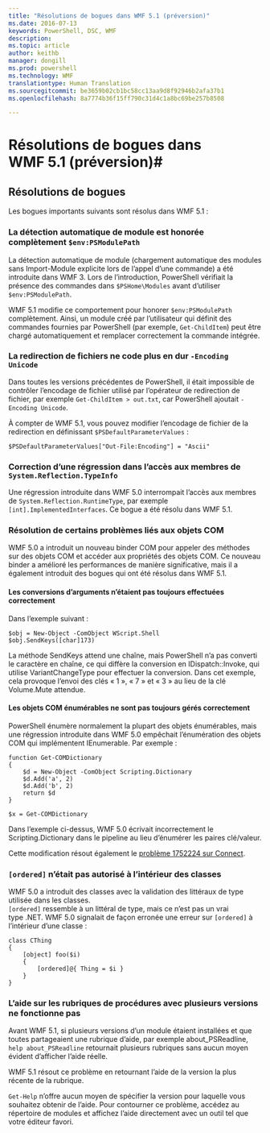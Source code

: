 ```yaml
---
title: "Résolutions de bogues dans WMF 5.1 (préversion)"
ms.date: 2016-07-13
keywords: PowerShell, DSC, WMF
description: 
ms.topic: article
author: keithb
manager: dongill
ms.prod: powershell
ms.technology: WMF
translationtype: Human Translation
ms.sourcegitcommit: be3659b02cb1bc58cc13aa9d8f92946b2afa37b1
ms.openlocfilehash: 8a7774b36f15ff790c31d4c1a8bc69be257b8508

---
```


# Résolutions de bogues dans WMF 5.1 (préversion)#

## Résolutions de bogues ##

Les bogues importants suivants sont résolus dans WMF 5.1 :

### La détection automatique de module est honorée complètement `$env:PSModulePath` ###

La détection automatique de module (chargement automatique des modules sans Import-Module explicite lors de l’appel d’une commande) a été introduite dans WMF 3. Lors de l’introduction, PowerShell vérifiait la présence des commandes dans `$PSHome\Modules` avant d’utiliser `$env:PSModulePath`.

WMF 5.1 modifie ce comportement pour honorer `$env:PSModulePath` complètement. Ainsi, un module créé par l’utilisateur qui définit des commandes fournies par PowerShell (par exemple, `Get-ChildItem`) peut être chargé automatiquement et remplacer correctement la commande intégrée.

### La redirection de fichiers ne code plus en dur `-Encoding Unicode` ###

Dans toutes les versions précédentes de PowerShell, il était impossible de contrôler l’encodage de fichier utilisé par l’opérateur de redirection de fichier, par exemple `Get-ChildItem > out.txt`, car PowerShell ajoutait `-Encoding Unicode`.

À compter de WMF 5.1, vous pouvez modifier l’encodage de fichier de la redirection en définissant `$PSDefaultParameterValues` :

```
$PSDefaultParameterValues["Out-File:Encoding"] = "Ascii"
```

### Correction d’une régression dans l’accès aux membres de `System.Reflection.TypeInfo` ###

Une régression introduite dans WMF 5.0 interrompait l’accès aux membres de `System.Reflection.RuntimeType`, par exemple `[int].ImplementedInterfaces`.
Ce bogue a été résolu dans WMF 5.1.


### Résolution de certains problèmes liés aux objets COM ###

WMF 5.0 a introduit un nouveau binder COM pour appeler des méthodes sur des objets COM et accéder aux propriétés des objets COM. Ce nouveau binder a amélioré les performances de manière significative, mais il a également introduit des bogues qui ont été résolus dans WMF 5.1.

#### Les conversions d’arguments n’étaient pas toujours effectuées correctement ####

Dans l’exemple suivant :

```
$obj = New-Object -ComObject WScript.Shell
$obj.SendKeys([char]173)
```

La méthode SendKeys attend une chaîne, mais PowerShell n’a pas converti le caractère en chaîne, ce qui diffère la conversion en IDispatch::Invoke, qui utilise VariantChangeType pour effectuer la conversion. Dans cet exemple, cela provoque l’envoi des clés « 1 », « 7 » et « 3 » au lieu de la clé Volume.Mute attendue.

#### Les objets COM énumérables ne sont pas toujours gérés correctement ####

PowerShell énumère normalement la plupart des objets énumérables, mais une régression introduite dans WMF 5.0 empêchait l’énumération des objets COM qui implémentent IEnumerable.  Par exemple :

```
function Get-COMDictionary
{
    $d = New-Object -ComObject Scripting.Dictionary
    $d.Add('a', 2)
    $d.Add('b', 2)
    return $d
}

$x = Get-COMDictionary
```

Dans l’exemple ci-dessus, WMF 5.0 écrivait incorrectement le Scripting.Dictionary dans le pipeline au lieu d’énumérer les paires clé/valeur.

Cette modification résout également le [problème 1752224 sur Connect](https://connect.microsoft.com/PowerShell/feedback/details/1752224).

### `[ordered]` n’était pas autorisé à l’intérieur des classes ###

WMF 5.0 a introduit des classes avec la validation des littéraux de type utilisée dans les classes.  
`[ordered]` ressemble à un littéral de type, mais ce n’est pas un vrai type .NET. WMF 5.0 signalait de façon erronée une erreur sur `[ordered]` à l’intérieur d’une classe :

```
class CThing
{
    [object] foo($i)
    {
        [ordered]@{ Thing = $i }
    }
}
```


### L’aide sur les rubriques de procédures avec plusieurs versions ne fonctionne pas ###

Avant WMF 5.1, si plusieurs versions d’un module étaient installées et que toutes partageaient une rubrique d’aide, par exemple about_PSReadline, `help about_PSReadline` retournait plusieurs rubriques sans aucun moyen évident d’afficher l’aide réelle.

WMF 5.1 résout ce problème en retournant l’aide de la version la plus récente de la rubrique.

`Get-Help` n’offre aucun moyen de spécifier la version pour laquelle vous souhaitez obtenir de l’aide. Pour contourner ce problème, accédez au répertoire de modules et affichez l’aide directement avec un outil tel que votre éditeur favori. 



<!--HONumber=Aug16_HO3-->


